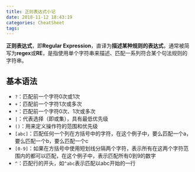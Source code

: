 ```yaml
---
title: 正则表达式小记
date: 2018-11-12 18:43:19
categories: CheatSheet
tags:
---
```


**正则表达式**，即**Regular Expression**，直译为**描述某种规则的表达式**，通常被简写为**regex**或**RE**，是指使用单个字符串来描述、匹配一系列符合某个句法规则的字符串。

## 基本语法

- `?`：匹配前一个字符0次或1次
- `+`：匹配前一个字符1次或多次
- `*`：匹配前一个字符0次、1次或多次
- `|`：代表选择（即或集），具有最低优先级
- `()`：用来定义操作符的范围和优先级
- `[abc]`：匹配任何一个列在方括号中的字符，在这个例子中，要么匹配一个a，要么匹配一个b，要么匹配一个c
- `[0-9]`：如果在方括号中使用短划线分隔两个字符，表示所有在这两个字符范围内的都可以匹配，在这个例子中，表示匹配所有0到9的数字
- `^`：匹配行的开头，如`^abc`表示匹配以abc开始的一行
